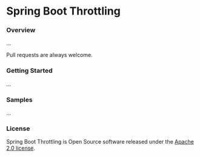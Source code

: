 # Spring Boot Throttling
### Overview
...

Pull requests are always welcome. 

### Getting Started
...

### Samples
...

### License
Spring Boot Throttling is Open Source software released under the [Apache 2.0 license](http://www.apache.org/licenses/LICENSE-2.0.html).